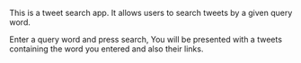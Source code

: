 This is a tweet search app. It allows users to search tweets by a given
query word.

Enter a query word and press search, You will be presented with
a tweets containing the word you entered and also their links.